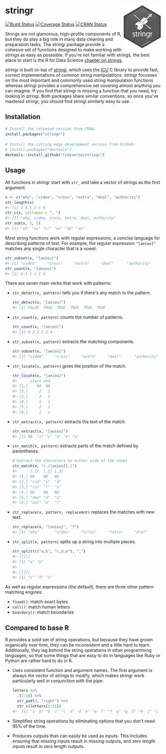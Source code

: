 
<!-- README.md is generated from README.Rmd. Please edit that file -->
stringr <img src="logo.png" align="right" />
============================================

[![Build Status](https://travis-ci.org/tidyverse/stringr.svg?branch=master)](https://travis-ci.org/tidyverse/stringr) [![Coverage Status](https://img.shields.io/codecov/c/github/tidyverse/stringr/master.svg)](https://codecov.io/github/tidyverse/stringr?branch=master) [![CRAN Status](http://www.r-pkg.org/badges/version/stringr)](http://cran.r-project.org/package=stringr)

Strings are not glamorous, high-profile components of R, but they do play a big role in many data cleaning and preparation tasks. The stringr package provide a cohesive set of functions designed to make working with strings as easy as posssible. If you're not familiar with strings, the best place to start is the R for Data Science [chapter on strings](http://r4ds.had.co.nz/strings.html).

stringr is built on top of [stringi](https://github.com/gagolews/stringi), which uses the [ICU](http://site.icu-project.org) C library to provide fast, correct implementations of common string manipulations. stringr focusses on the most important and commonly used string manipulation functions whereas stringi provides a comprehensive set covering almost anything you can imagine. If you find that stringr is missing a function that you need, try looking in stringi. Both packages share similar conventions, so once you've mastered stringr, you should find stringi similarly easy to use.

Installation
------------

``` r
# Install the released version from CRAN:
install.packages("stringr")

# Install the cutting edge development version from GitHub:
# install.packages("devtools")
devtools::install_github("tidyverse/stringr")
```

Usage
-----

All functions in stringr start with `str_` and take a vector of strings as the first argument.

``` r
x <- c("why", "video", "cross", "extra", "deal", "authority")
str_length(x) 
#> [1] 3 5 5 5 4 9
str_c(x, collapse = ", ")
#> [1] "why, video, cross, extra, deal, authority"
str_sub(x, 1, 2)
#> [1] "wh" "vi" "cr" "ex" "de" "au"
```

Most string functions work with regular expressions, a concise language for describing patterns of text. For example, the regular expression `"[aeiou]"` matches any single character that is a vowel:

``` r
str_subset(x, "[aeiou]")
#> [1] "video"     "cross"     "extra"     "deal"      "authority"
str_count(x, "[aeiou]")
#> [1] 0 3 1 2 2 4
```

There are seven main verbs that work with patterns:

-   `str_detect(x, pattern)` tells you if there's any match to the pattern.

    ``` r
    str_detect(x, "[aeiou]")
    #> [1] FALSE  TRUE  TRUE  TRUE  TRUE  TRUE
    ```

-   `str_count(x, pattern)` counts the number of patterns.

    ``` r
    str_count(x, "[aeiou]")
    #> [1] 0 3 1 2 2 4
    ```

-   `str_subset(x, pattern)` extracts the matching components.

    ``` r
    str_subset(x, "[aeiou]")
    #> [1] "video"     "cross"     "extra"     "deal"      "authority"
    ```

-   `str_locate(x, pattern)` gives the position of the match.

    ``` r
    str_locate(x, "[aeiou]")
    #>      start end
    #> [1,]    NA  NA
    #> [2,]     2   2
    #> [3,]     3   3
    #> [4,]     1   1
    #> [5,]     2   2
    #> [6,]     1   1
    ```

-   `str_extract(x, pattern)` extracts the text of the match.

    ``` r
    str_extract(x, "[aeiou]")
    #> [1] NA  "i" "o" "e" "e" "a"
    ```

-   `str_match(x, pattern)` extracts parts of the match defined by parentheses.

    ``` r
    # extract the characters on either side of the vowel
    str_match(x, "(.)[aeiou](.)")
    #>      [,1]  [,2] [,3]
    #> [1,] NA    NA   NA  
    #> [2,] "vid" "v"  "d" 
    #> [3,] "ros" "r"  "s" 
    #> [4,] NA    NA   NA  
    #> [5,] "dea" "d"  "a" 
    #> [6,] "aut" "a"  "t"
    ```

-   `str_replace(x, pattern, replacemnt)` replaces the matches with new text.

    ``` r
    str_replace(x, "[aeiou]", "?")
    #> [1] "why"       "v?deo"     "cr?ss"     "?xtra"     "d?al"      "?uthority"
    ```

-   `str_split(x, pattern)` splits up a string into multiple pieces.

    ``` r
    str_split(c("a,b", "c,d,e"), ",")
    #> [[1]]
    #> [1] "a" "b"
    #> 
    #> [[2]]
    #> [1] "c" "d" "e"
    ```

As well as regular expressions (the default), there are three other pattern matching engines:

-   `fixed()`: match exact bytes
-   `coll()`: match human letters
-   `boundary()`: match boundaries

Compared to base R
------------------

R provides a solid set of string operations, but because they have grown organically over time, they can be inconsistent and a little hard to learn. Additionally, they lag behind the string operations in other programming languages, so that some things that are easy to do in languages like Ruby or Python are rather hard to do in R.

-   Uses consistent function and argument names. The first argument is always the vector of strings to modify, which makes stringr work particularly well in conjunction with the pipe:

    ``` r
    letters %>%
      .[1:10] %>% 
      str_pad(3, "right") %>%
      str_c(letters[2:11])
    #>  [1] "a  b" "b  c" "c  d" "d  e" "e  f" "f  g" "g  h" "h  i" "i  j" "j  k"
    ```

-   Simplifies string operations by eliminating options that you don't need 95% of the time.

-   Produces outputs than can easily be used as inputs. This includes ensuring that missing inputs result in missing outputs, and zero length inputs result in zero length outputs.
